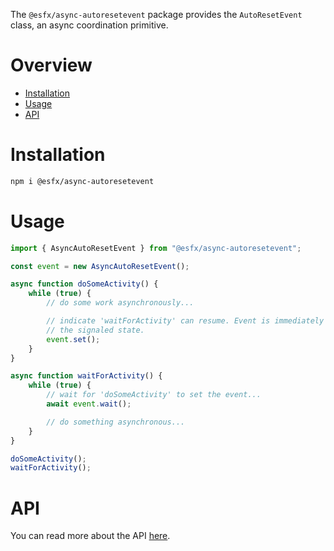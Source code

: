 The `@esfx/async-autoresetevent` package provides the `AutoResetEvent` class, an async coordination primitive.

# Overview

* [Installation](#installation)
* [Usage](#usage)
* [API](#api)

# Installation

```sh
npm i @esfx/async-autoresetevent
```

# Usage

```ts
import { AsyncAutoResetEvent } from "@esfx/async-autoresetevent";

const event = new AsyncAutoResetEvent();

async function doSomeActivity() {
    while (true) {
        // do some work asynchronously...

        // indicate 'waitForActivity' can resume. Event is immediately reset to 
        // the signaled state.
        event.set();
    }
}

async function waitForActivity() {
    while (true) {
        // wait for 'doSomeActivity' to set the event...
        await event.wait();

        // do something asynchronous...
    }
}

doSomeActivity();
waitForActivity();
```

# API

You can read more about the API [here](https://esfx.js.org/esfx/api/async-autoresetevent.html).
